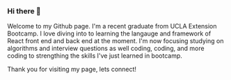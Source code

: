 

### Hi there 👋
 
Welcome to my Github page. I'm a recent graduate from UCLA Extension Bootcamp. I love diving into to learning the langauge and framework of<br> 
React front end and back end at the moment. I'm now focusing studying on algorithms and interview questions as well coding, coding, and more <br>
coding to strengthing the skills I've just learned in bootcamp.

Thank you for visiting my page, lets connect!
 





